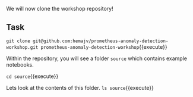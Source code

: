 We will now clone the workshop repository!

## Task

`git clone git@github.com:hemajv/prometheus-anomaly-detection-workshop.git prometheus-anomaly-detection-workshop`{{execute}}

Within the repository, you will see a folder `source` which contains example notebooks.

`cd source`{{execute}}

Lets look at the contents of this folder.
`ls source`{{execute}}

